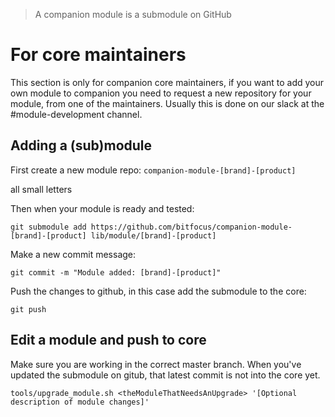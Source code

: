 > A companion module is a submodule on GitHub

# For core maintainers

This section is only for companion core maintainers, if you want to add your own module to companion you need to request a new repository for your module, from one of the maintainers. Usually this is done on our slack at the #module-development channel.

## Adding a (sub)module

First create a new module repo: 
`companion-module-[brand]-[product]`  

all small letters

Then when your module is ready and tested:

`git submodule add https://github.com/bitfocus/companion-module-[brand]-[product] lib/module/[brand]-[product]`

Make a new commit message:

`git commit -m "Module added: [brand]-[product]"`

Push the changes to github, in this case add the submodule to the core:

`git push`

## Edit a module and push to core

Make sure you are working in the correct master branch. When you've updated the submodule on gitub, that latest commit is not into the core yet.

`tools/upgrade_module.sh <theModuleThatNeedsAnUpgrade> '[Optional description of module changes]'`